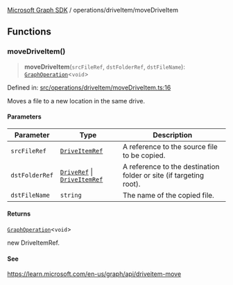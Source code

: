 [Microsoft Graph SDK](../../README.md) / operations/driveItem/moveDriveItem

## Functions

### moveDriveItem()

> **moveDriveItem**(`srcFileRef`, `dstFolderRef`, `dstFileName`): [`GraphOperation`](../../models/GraphOperation.md#graphoperation)\<`void`\>

Defined in: [src/operations/driveItem/moveDriveItem.ts:16](https://github.com/Future-Secure-AI/microsoft-graph/blob/main/src/operations/driveItem/moveDriveItem.ts#L16)

Moves a file to a new location in the same drive.

#### Parameters

| Parameter | Type | Description |
| ------ | ------ | ------ |
| `srcFileRef` | [`DriveItemRef`](../../models/DriveItemRef.md#driveitemref) | A reference to the source file to be copied. |
| `dstFolderRef` | [`DriveRef`](../../models/DriveRef.md#driveref) \| [`DriveItemRef`](../../models/DriveItemRef.md#driveitemref) | A reference to the destination folder or site (if targeting root). |
| `dstFileName` | `string` | The name of the copied file. |

#### Returns

[`GraphOperation`](../../models/GraphOperation.md#graphoperation)\<`void`\>

new DriveItemRef.

#### See

https://learn.microsoft.com/en-us/graph/api/driveitem-move
